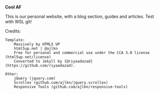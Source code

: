 **Cool AF**

This is our personal website, with a blog section, guides and articles.
Test with WSL git!

Credits:

	Template:
		Massively by HTML5 UP
		html5up.net | @ajlkn
		Free for personal and commercial use under the CCA 3.0 license (html5up.net/license)
		Converted to Jekyll by [@riyaadazad](https://github.com/riyaadazad).

	Other:
		jQuery (jquery.com)
		Scrollex (github.com/ajlkn/jquery.scrollex)
		Responsive Tools (github.com/ajlkn/responsive-tools)

